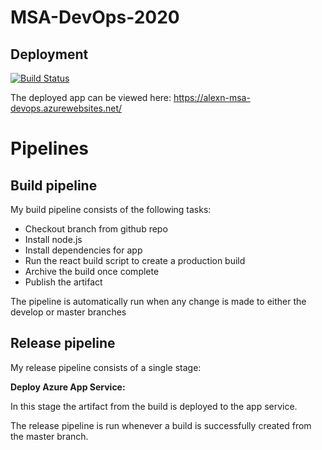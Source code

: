 # MSA-DevOps-2020

## Deployment

[![Build Status](https://dev.azure.com/msa-devops-alexn/msa-devops-project-2020/_apis/build/status/alexn400.MSA-DevOps-2020?branchName=master)](https://dev.azure.com/msa-devops-alexn/msa-devops-project-2020/_build/latest?definitionId=5&branchName=master)

The deployed app can be viewed here:
https://alexn-msa-devops.azurewebsites.net/

# Pipelines

## Build pipeline
My build pipeline consists of the following tasks:

- Checkout branch from github repo
- Install node.js
- Install dependencies for app
- Run the react build script to create a production build
- Archive the build once complete
- Publish the artifact

The pipeline is automatically run when any change is made to either the develop or master branches

## Release pipeline
My release pipeline consists of a single stage:

**Deploy Azure App Service:**

In this stage the artifact from the build is deployed to the app service.

The release pipeline is run whenever a build is successfully created from the master branch. 
